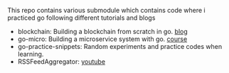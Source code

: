 This repo contains various submodule which contains code where i practiced go following different tutorials and blogs
 - blockchain: Building a blockchain from scratch in go. [blog](https://jeiwan.net/posts/building-blockchain-in-go-part-1/)
 - go-micro: Building a microservice system with go. [course](https://www.udemy.com/course/working-with-microservices-in-go/)
 - go-practice-snippets: Random experiments and practice codes when learning.
 - RSSFeedAggregator: [youtube](https://www.youtube.com/watch?v=un6ZyFkqFKo&t=197s)
